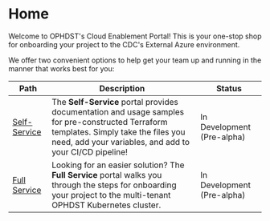 # Home
Welcome to OPHDST's Cloud Enablement Portal! This is your one-stop shop for onboarding your project to the CDC's External Azure environment.

We offer two convenient options to help get your team up and running in the manner that works best for you:



| Path | Description | Status |
|---------|-------------|--------|
| [Self-Service](Self-Service/Introduction.md) | The **Self-Service** portal provides documentation and usage samples for pre-constructed Terraform templates. Simply take the files you need, add your variables, and add to your CI/CD pipeline! | In Development (Pre-alpha)|
| [Full Service](Full%20Service/00-index) | Looking for an easier solution? The **Full Service** portal walks you through the steps for onboarding your project to the multi-tenant OPHDST Kubernetes cluster. | In Development (Pre-alpha)|